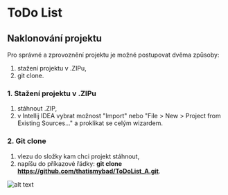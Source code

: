 # ToDo List

## Naklonování projektu
Pro správné a zprovoznění projektu je možné postupovat dvěma způsoby:
1. stažení projektu v .ZIPu,
2. git clone.

### 1. Stažení projektu v .ZIPu 
1. stáhnout .ZIP,
2. v Intellij IDEA vybrat možnost "Import" nebo "File > New > Project from Existing Sources..." a proklikat se celým wizardem.

### 2. Git clone
1. vlezu do složky kam chci projekt stáhnout,
2. napíšu do příkazové řádky: **git clone https://github.com/thatismybad/ToDoList_A.git**.

![alt text](https://i.pinimg.com/236x/e8/b3/a0/e8b3a0244b14d5563b3868da15bec8f7.jpg "{!=}")

